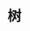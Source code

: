 <!--
 * @Description: 数据结构 - 树
 * @Date: 2020-01-14 20:40:26
 * @LastEditors  : phoebus
 * @LastEditTime : 2020-01-14 20:40:57
 -->

# 树


